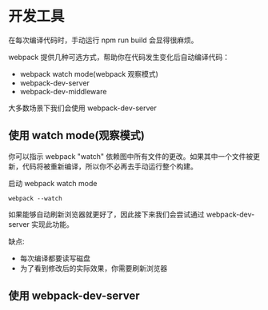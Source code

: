 # 开发工具

在每次编译代码时，手动运行 npm run build 会显得很麻烦。

webpack 提供几种可选方式，帮助你在代码发生变化后自动编译代码：

- webpack watch mode(webpack 观察模式)
- webpack-dev-server
- webpack-dev-middleware

大多数场景下我们会使用 webpack-dev-server

## 使用 watch mode(观察模式)

你可以指示 webpack "watch" 依赖图中所有文件的更改。如果其中一个文件被更新，代码将被重新编译，所以你不必再去手动运行整个构建。

启动 webpack watch mode

```text
webpack --watch
```

如果能够自动刷新浏览器就更好了，因此接下来我们会尝试通过 webpack-dev-server 实现此功能。

缺点:

- 每次编译都要读写磁盘
- 为了看到修改后的实际效果，你需要刷新浏览器

## 使用 webpack-dev-server
